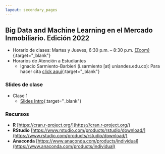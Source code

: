```yaml
---
layout: secondary_pages
---
```


## Big Data and Machine Learning en el Mercado Inmobiliario. Edición 2022 


- Horario de clases: Martes y Jueves, 6:30 p.m. – 8:30 p.m. [(Zoom)]( https://uniandes-edu-co.zoom.us/j/83424404755){:target="_blank"}
- Horarios de Atención a Estudiantes
	- Ignacio Sarmiento-Barbieri (i.sarmiento [at] uniandes.edu.co): Para hacer cita [click aqui](https://calendly.com/i-sarmiento/horarios-atencion-estudiantes){:target="_blank"}
	

### Slides de clase
- Clase 1
	- [Slides Intro](BDML/Lecture1.pdf){:target="_blank"}
<!--	- [Intro a R](https://eduard-martinez.gitlab.io/bd-intro-r)
	- [Intro a Python](https://github.com/ECON-4676-UNIANDES-Fall-2021/e-TA/blob/main/e-ta3_python/e-ta3_python.ipynb)
- Clase 2
	- [Slides](BDML/Lecture2.pdf){:target="_blank"}
	- [Intro a Gis R](https://eduard-martinez.gitlab.io/intro-gis-r)
- Clase 3
	- [Slides](BDML/Lecture3.pdf){:target="_blank"}
	- [OpenStreetMap Data in R](https://github.com/eduard-martinez/bd_gis/)
- Clase 4 
	- [Spatial Data in R](https://github.com/eduard-martinez/bd_gis/)
- Clase 5
	- [Spatial Data in R](https://github.com/eduard-martinez/bd_gis/)
- Clase 6
	- [Slides](BDML/Lecture6.pdf){:target="_blank"}
	- [Intro a Webscraping en Python](https://github.com/ECON-4676-UNIANDES-Fall-2021/e-TA/blob/main/e-ta4_webscraping_basics/e-ta4_webscraping_basics.ipynb)
- Clase 7
	- [Slides](BDML/Lecture7.pdf){:target="_blank"}
	- [Data Preprocesing](https://github.com/ignaciomsarmiento/ignaciomsarmiento.github.io/blob/master/teaching/BDML/Data%20preprocesing.ipynb)
- Clase 8
	- [Slides](BDML/Lecture8.pdf){:target="_blank"}
	- [Modelos Paramétricos Semi Paramétricos ](https://github.com/ignaciomsarmiento/ignaciomsarmiento.github.io/blob/master/teaching/BDML/Modelos_parametricos_sem_parametricos.ipynb)
- Clase 9
	- [Slides](BDML/Lecture9.pdf){:target="_blank"}
	- [Decision Trees, Random Forest y GBM](https://github.com/ignaciomsarmiento/ignaciomsarmiento.github.io/blob/master/teaching/BDML/Decision%20trees_Random_forest_and_GBM.ipynb)
- Clase 10
	- [Slides](BDML/Lecture10.pdf){:target="_blank"}
	- [Decision Trees, Random Forest y GBM](https://github.com/ignaciomsarmiento/ignaciomsarmiento.github.io/blob/master/teaching/BDML/LightGBM.ipynb)	
-->

### Recursos

- **R**  [https://cran.r-project.org/](https://cran.r-project.org/)
- **RStudio**  [https://www.rstudio.com/products/rstudio/download/](https://www.rstudio.com/products/rstudio/download/)
- **Anaconda** [https://www.anaconda.com/products/individual](https://www.anaconda.com/products/individual)
